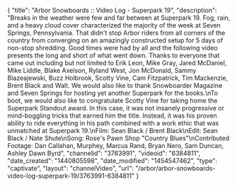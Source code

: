 {
    "title": "Arbor Snowboards :: Video Log - Superpark 19",
    "description": "Breaks in the weather were few and far between at Superpark 19. Fog, rain, and a heavy cloud cover characterized the majority of the week at Seven Springs, Pennsylvania. That didn't stop Arbor riders from all corners of the country from converging on an amazingly constructed setup for 5 days of non-stop shredding. Good times were had by all and the following video presents the long and short of what went down. Thanks to everyone that came out including but not limited to Erik Leon, Mike Gray, Jared McDaniel, Mike Liddle, Blake Axelson, Ryland West, Jon McDonald, Sammy Blazeajewski, Buzz Holbrook, Scotty Vine, Cam Fitzpatrick, Tim Mackenzie, Brent Black and Walt. We would also like to thank Snowboarder Magazine and Seven Springs for hosting yet another Superpark for the books.\nTo boot, we would also like to congratulate Scotty Vine for taking home the Superpark Standout award. In this case, it was not insanely progressive or mind-boggling tricks that earned him the title. Instead, it was his proven ability to ride everything in his path combined with a work ethic that was unmatched at Superpark 19.\nFilm: Sean Black \/ Brent Black\nEdit: Sean Black \/ Nate Shute\nSong: Rose's Pawn Shop \"Country Blues\"\nContributed Footage: Dan Callahan, Murphey, Marcus Rand, Bryan Nero, Sam Duncan, Ashley Dawn Byrd",
    "channelid": "3763991",
    "videoid": "6384811",
    "date_created": "1440805598",
    "date_modified": "1454547462",
    "type": "captivate",
    "layout": "channelVideo",
    "url": "\/arbor\/arbor-snowboards-video-log-superpark-19\/3763991-6384811"
}